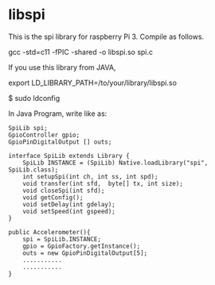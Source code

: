 # libspi

This is the spi library for raspberry Pi 3. Compile as follows.

gcc -std=c11 -fPIC -shared -o libspi.so spi.c

If you use this library from JAVA, 

export LD_LIBRARY_PATH=/to/your/library/libspi.so

$ sudo ldconfig

In Java Program, write like as:

    SpiLib spi;
    GpioController gpio;
    GpioPinDigitalOutput [] outs;
    
    interface SpiLib extends Library {
        SpiLib INSTANCE = (SpiLib) Native.loadLibrary("spi", SpiLib.class);
        int setupSpi(int ch, int ss, int spd);
        void transfer(int sfd,  byte[] tx, int size);
        void closeSpi(int sfd);
        void getConfig();
        void setDelay(int gdelay);
        void setSpeed(int gspeed);
    }

    public Accelerometer(){
        spi = SpiLib.INSTANCE;
        gpio = GpioFactory.getInstance();
        outs = new GpioPinDigitalOutput[5];
        ...........
        ...........
    }
